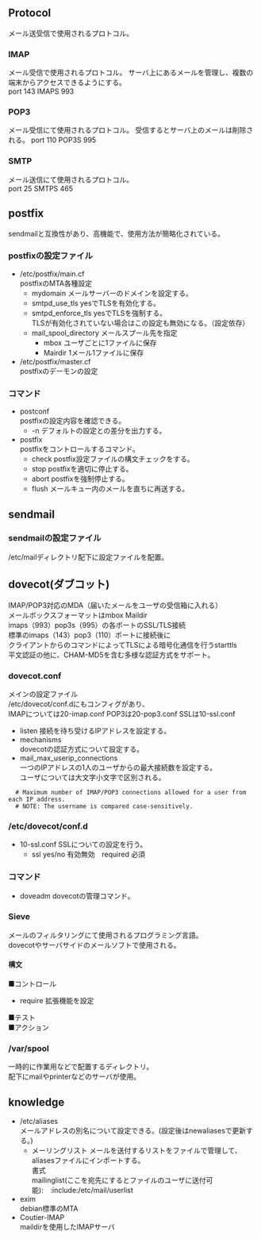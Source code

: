 ##  Protocol  
メール送受信で使用されるプロトコル。
###  IMAP
メール受信で使用されるプロトコル。
サーバ上にあるメールを管理し、複数の端末からアクセスできるようにする。  
port 143 IMAPS 993
###  POP3
メール受信にて使用されるプロトコル。 
受信するとサーバ上のメールは削除される。 
port 110 POP3S 995
###  SMTP  
メール送信にて使用されるプロトコル。  
port 25 SMTPS 465   
##  postfix  
sendmailと互換性があり、高機能で、使用方法が簡略化されている。  
###  postfixの設定ファイル  
-  /etc/postfix/main.cf  
postfixのMTA各種設定  
    -  mydomain  メールサーバーのドメインを設定する。 
    -  smtpd_use_tls  yesでTLSを有効化する。  
    -  smtpd_enforce_tls  yesでTLSを強制する。  
    TLSが有効化されていない場合はこの設定も無効になる。（設定依存）  
    -  mail_spool_directory  メールスプール先を指定  
        -  mbox  ユーザごとに1ファイルに保存
        -  Mairdir  1メール1ファイルに保存
-  /etc/postfix/master.cf  
postfixのデーモンの設定  

###  コマンド  
-  postconf  
postfixの設定内容を確認できる。  
    -  -n  デフォルトの設定との差分を出力する。  
-  postfix  
postfixをコントロールするコマンド。
    -  check postfix設定ファイルの構文チェックをする。   
    -  stop postfixを適切に停止する。  
    -  abort postfixを強制停止する。  
    -  flush メールキュー内のメールを直ちに再送する。  
##  sendmail  

###  sendmailの設定ファイル  
/etc/mailディレクトリ配下に設定ファイルを配置。  

##  dovecot(ダブコット)  
IMAP/POP3対応のMDA（届いたメールをユーザの受信箱に入れる）  
メールボックスフォーマットはmbox Maildir  
imaps（993）pop3s（995）の各ポートのSSL/TLS接続  
標準のimaps（143）pop3（110）ポートに接続後に  
クライアントからのコマンドによってTLSによる暗号化通信を行うstarttls  
平文認証の他に、CHAM-MD5を含む多様な認証方式をサポート。  

###  dovecot.conf  
メインの設定ファイル  
/etc/dovecot/conf.dにもコンフィグがあり、  
IMAPについては20-imap.conf  POP3は20-pop3.conf SSLは10-ssl.conf  
-  listen  接続を待ち受けるIPアドレスを設定する。  
-  mechanisms  
dovecotの認証方式について設定する。  
-  mail_max_userip_connections  
一つのIPアドレスの1人のユーザからの最大接続数を設定する。  
ユーザについては大文字小文字で区別される。  

```
  # Maximum number of IMAP/POP3 connections allowed for a user from each IP address.
  # NOTE: The username is compared case-sensitively.
```

###  /etc/dovecot/conf.d
-  10-ssl.conf
SSLについての設定を行う。  
    -  ssl yes/no 有効無効　required 必須

###  コマンド  
-  doveadm  dovecotの管理コマンド。  


###  Sieve  
メールのフィルタリングにて使用されるプログラミング言語。  
dovecotやサーバサイドのメールソフトで使用される。 

####  構文
■コントロール  
-  require 拡張機能を設定  

■テスト  
■アクション  
 

###  /var/spool  
一時的に作業用などで配置するディレクトリ。  
配下にmailやprinterなどのサーバが使用。

##  knowledge  
- /etc/aliases  
メールアドレスの別名について設定できる。(設定後はnewaliasesで更新する。)  
    -  メーリングリスト
    メールを送付するリストをファイルで管理して、aliasesファイルにインポートする。  
    書式  
    mailinglist(ここを宛先にするとファイルのユーザに送付可能):　:include:/etc/mail/userlist  
- exim  
debian標準のMTA　
-  Coutier-IMAP  
maildirを使用したIMAPサーバ  


